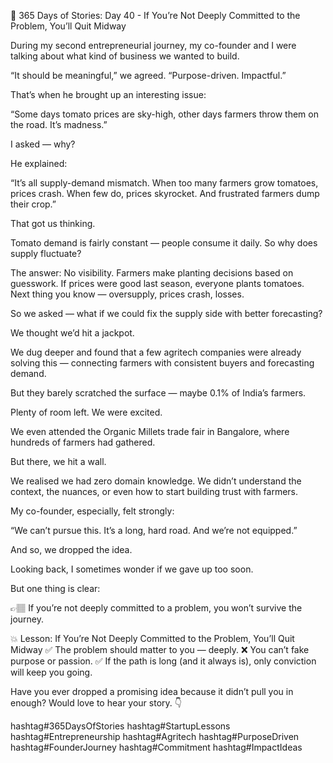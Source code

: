 🚜 365 Days of Stories: Day 40 - If You’re Not Deeply Committed to the Problem, You’ll Quit Midway

During my second entrepreneurial journey, my co-founder and I were talking about what kind of business we wanted to build.

“It should be meaningful,” we agreed. “Purpose-driven. Impactful.”

That’s when he brought up an interesting issue:

“Some days tomato prices are sky-high, other days farmers throw them on the road. It’s madness.”

I asked — why?

He explained:

“It’s all supply-demand mismatch. When too many farmers grow tomatoes, prices crash. When few do, prices skyrocket. And frustrated farmers dump their crop.”

That got us thinking.

Tomato demand is fairly constant — people consume it daily.
So why does supply fluctuate?

The answer: No visibility.
Farmers make planting decisions based on guesswork.
If prices were good last season, everyone plants tomatoes.
Next thing you know — oversupply, prices crash, losses.

So we asked — what if we could fix the supply side with better forecasting?

We thought we’d hit a jackpot.

We dug deeper and found that a few agritech companies were already solving this — connecting farmers with consistent buyers and forecasting demand.

But they barely scratched the surface — maybe 0.1% of India’s farmers.

Plenty of room left. We were excited.

We even attended the Organic Millets trade fair in Bangalore, where hundreds of farmers had gathered.

But there, we hit a wall.

We realised we had zero domain knowledge.
We didn’t understand the context, the nuances, or even how to start building trust with farmers.

My co-founder, especially, felt strongly:

“We can’t pursue this. It’s a long, hard road. And we’re not equipped.”

And so, we dropped the idea.

Looking back, I sometimes wonder if we gave up too soon.

But one thing is clear:

👉🏽 If you’re not deeply committed to a problem, you won’t survive the journey.

💥 Lesson: If You’re Not Deeply Committed to the Problem, You’ll Quit Midway
✅ The problem should matter to you — deeply.
❌ You can’t fake purpose or passion.
✅ If the path is long (and it always is), only conviction will keep you going.

Have you ever dropped a promising idea because it didn’t pull you in enough?
Would love to hear your story. 👇

hashtag#365DaysOfStories hashtag#StartupLessons hashtag#Entrepreneurship hashtag#Agritech hashtag#PurposeDriven hashtag#FounderJourney hashtag#Commitment hashtag#ImpactIdeas